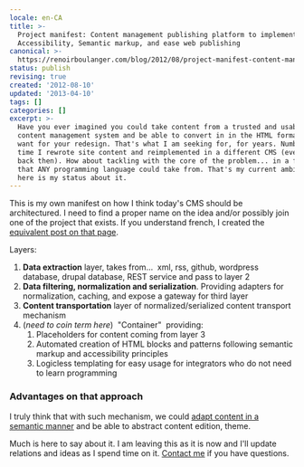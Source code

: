 ```yaml
---
locale: en-CA
title: >-
  Project manifest: Content management publishing platform to implement
  Accessibility, Semantic markup, and ease web publishing
canonical: >-
  https://renoirboulanger.com/blog/2012/08/project-manifest-content-management-publishing-platform-to-implement-accessibility-semantic-markup-and-ease-web-publishing/
status: publish
revising: true
created: '2012-08-10'
updated: '2013-04-10'
tags: []
categories: []
excerpt: >-
  Have you ever imagined you could take content from a trusted and usable
  content management system and be able to convert in in the HTML format you
  want for your redesign. That's what I am seeking for, for years. Numbers of
  time I rewrote site content and reimplemented in a different CMS (even my own,
  back then). How about tackling with the core of the problem... in a fashion
  that ANY programming language could take from. That's my current ambition,
  here is my status about it.
---
```


This is my own manifest on how I think today's CMS should be architectured. I need to find a proper name on the idea and/or possibly join one of the project that exists. If you understand french, I created the <a href="/blog/2012/08/nouveau-projet-refonte-de-mon-site-en-conservant-wordpress-comme-back-office-mais-symfony2doctrine2twig-pour-generer-les-vues">equivalent post on that page</a>.

Layers:
<ol>
	<li><strong>Data extraction</strong> layer, takes from...  xml, rss, github, wordpress database, drupal database, REST service and pass to layer 2</li>
	<li><strong>Data filtering, normalization and serialization</strong>. Providing adapters for normalization, caching, and expose a gateway for third layer</li>
	<li><strong>Content transportation</strong> layer of normalized/serialized content transport mechanism</li>
	<li>(<em>need to coin term here</em>)  "Container"  providing:
<ol>
	<li>Placeholders for content coming from layer 3</li>
	<li>Automated creation of HTML blocks and patterns following semantic markup and accessibility principles</li>
	<li>Logicless templating for easy usage for integrators who do not need to learn programming</li>
</ol>
</li>
</ol>
<h3>Advantages on that approach</h3>
I truly think that with such mechanism, we could <a href="/blog/2012/06/trying-to-find-templating-engine-library-of-markup-generating-schema-orgrdfa-content">adapt content in a semantic manner</a> and be able to abstract content edition, theme.

Much is here to say about it. I am leaving this as it is now and I'll update relations and ideas as I spend time on it. <a href="http://forrst.me/renoirb">Contact me</a> if you have questions.